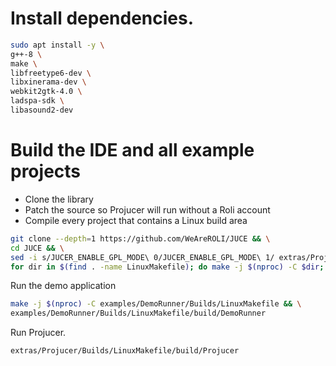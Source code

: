 # Install dependencies.
```bash
sudo apt install -y \
g++-8 \
make \
libfreetype6-dev \
libxinerama-dev \
webkit2gtk-4.0 \
ladspa-sdk \
libasound2-dev
```

# Build the IDE and all example projects
- Clone the library
- Patch the source so Projucer will run without a Roli account
- Compile every project that contains a Linux build area

```bash
git clone --depth=1 https://github.com/WeAreROLI/JUCE && \
cd JUCE && \
sed -i s/JUCER_ENABLE_GPL_MODE\ 0/JUCER_ENABLE_GPL_MODE\ 1/ extras/Projucer/JuceLibraryCode/AppConfig.h && \
for dir in $(find . -name LinuxMakefile); do make -j $(nproc) -C $dir; done
```

Run the demo application
```bash
make -j $(nproc) -C examples/DemoRunner/Builds/LinuxMakefile && \
examples/DemoRunner/Builds/LinuxMakefile/build/DemoRunner
```

Run Projucer.
```bash
extras/Projucer/Builds/LinuxMakefile/build/Projucer
```
